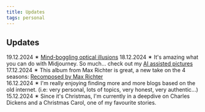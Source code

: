 ```yaml
---
title: Updates
tags: personal
---
```


## Updates

19.12.2024 &sext; [Mind-boggling optical illusions](https://optical.toys/)
18.12.2024 &sext; It's amazing what you can do with Midjourney. So much... check out my [AI assisted pictures](/ai-pictures/)   
17.12.2024 &sext; This album from Max Richter is great, a new take on the 4 seasons: [Recomposed by Max Richter](https://open.spotify.com/intl-es/album/5yuG2LEkf7QA9ZGIXldCmy?si=Go5SvXCrSjamiYs_VJb-Kw)   
16.12.2024 &sext; I'm really enjoying finding more and more blogs based on the old internet. (i.e: very personal, lots of topics, very honest, very authentic...)   
15.12.2024 &sext; Since it's Christmas, I'm currently in a deepdive on Charles Dickens and a Christmas Carol, one of my favourite stories.   